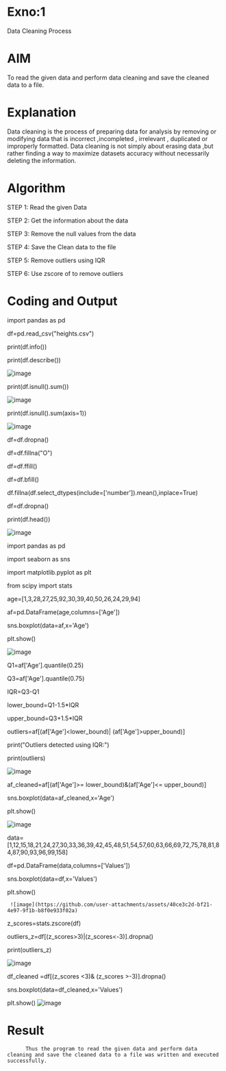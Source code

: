 # Exno:1
Data Cleaning Process

# AIM
To read the given data and perform data cleaning and save the cleaned data to a file.

# Explanation
Data cleaning is the process of preparing data for analysis by removing or modifying data that is incorrect ,incompleted , irrelevant , duplicated or improperly formatted. Data cleaning is not simply about erasing data ,but rather finding a way to maximize datasets accuracy without necessarily deleting the information.

# Algorithm
STEP 1: Read the given Data

STEP 2: Get the information about the data

STEP 3: Remove the null values from the data

STEP 4: Save the Clean data to the file

STEP 5: Remove outliers using IQR

STEP 6: Use zscore of to remove outliers

# Coding and Output
  import pandas as pd
  
  df=pd.read_csv("heights.csv")
  
  print(df.info())
  
  print(df.describe()) 
  
![image](https://github.com/user-attachments/assets/e2d25788-a2d2-42bb-b82a-ca6bcdc6493b)

print(df.isnull().sum())

![image](https://github.com/user-attachments/assets/d35b5b1c-7652-4fad-8a80-0441c0970e2e)

print(df.isnull().sum(axis=1))

![image](https://github.com/user-attachments/assets/20d17656-a9cc-44b8-82fe-79ff1a4ac527)

df=df.dropna()

df=df.fillna("O")

df=df.ffill()

df=df.bfill()

df.fillna(df.select_dtypes(include=['number']).mean(),inplace=True)

df=df.dropna()

print(df.head())

![image](https://github.com/user-attachments/assets/d522d9c8-0d72-4478-b31a-e0c8110500e2)

import pandas as pd

import seaborn as sns

import matplotlib.pyplot as plt

from scipy import stats

age=[1,3,28,27,25,92,30,39,40,50,26,24,29,94]

af=pd.DataFrame(age,columns=['Age'])

sns.boxplot(data=af,x='Age')

plt.show()

![image](https://github.com/user-attachments/assets/7ea430f1-f455-4319-a1ab-ef33f1eb33fe)

Q1=af['Age'].quantile(0.25)

Q3=af['Age'].quantile(0.75)

IQR=Q3-Q1

lower_bound=Q1-1.5*IQR

upper_bound=Q3+1.5*IQR

outliers=af[(af['Age']<lower_bound)| (af['Age']>upper_bound)]

print("Outliers detected using IQR:")

print(outliers)

![image](https://github.com/user-attachments/assets/03fa2e91-e472-48fc-9459-62d7617e8ed5)

af_cleaned=af[(af['Age']>= lower_bound)&(af['Age']<= upper_bound)]

sns.boxplot(data=af_cleaned,x='Age')

plt.show()

![image](https://github.com/user-attachments/assets/5e1d8182-c04c-4e81-a4d5-4b097cfeba38)

data=[1,12,15,18,21,24,27,30,33,36,39,42,45,48,51,54,57,60,63,66,69,72,75,78,81,84,87,90,93,96,99,158]

df=pd.DataFrame(data,columns=['Values'])

sns.boxplot(data=df,x='Values')

plt.show()

     ![image](https://github.com/user-attachments/assets/40ce3c2d-bf21-4e97-9f1b-b8f0e933f02a)
     
z_scores=stats.zscore(df)

outliers_z=df[(z_scores>3)|(z_scores<-3)].dropna()

print(outliers_z)

![image](https://github.com/user-attachments/assets/2f4a7334-a138-4334-92af-d9879aa15e13)

df_cleaned =df[(z_scores <3)& (z_scores >-3)].dropna()

sns.boxplot(data=df_cleaned,x='Values')

plt.show()
![image](https://github.com/user-attachments/assets/05f24e1b-5124-43e1-9bfd-9238e9451610)

# Result

          Thus the program to read the given data and perform data cleaning and save the cleaned data to a file was written and executed successfully.
